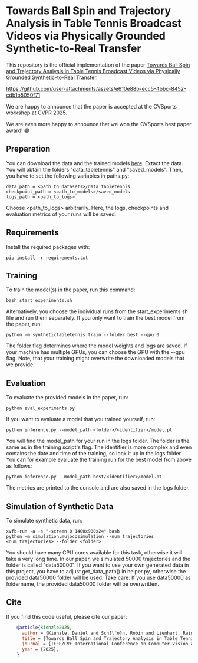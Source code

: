 # Towards Ball Spin and Trajectory Analysis in Table Tennis Broadcast Videos via Physically Grounded Synthetic-to-Real Transfer

This repository is the official implementation of the paper [Towards Ball Spin and Trajectory Analysis in Table Tennis Broadcast Videos via Physically Grounded Synthetic-to-Real Transfer](https://arxiv.org/abs/2504.19863). 

https://github.com/user-attachments/assets/e610e88b-ecc5-4bbc-8452-cdb1b5050f71

We are happy to announce that the paper is accepted at the CVSports workshop at CVPR 2025.

We are even more happy to announce that we won the CVSports best paper award! 😁 

## Preparation
You can download the data and the trained models [here](https://mediastore.rz.uni-augsburg.de/get/GefuOVBcA7/). 
Extact the data.
You will obtain the folders "data_tabletennis" and "saved_models".
Then, you have to set the following variables in paths.py:
```paths
data_path = <path_to_datasets>/data_tabletennis
checkpoint_path = <path_to_models>/saved_models
logs_path = <path_to_logs>
```
Choose <path_to_logs> arbitrarily. Here, the logs, checkpoints and evaluation metrics of your runs will be saved.

## Requirements
Install the required packages with:
```setup
pip install -r requirements.txt
```

## Training
To train the model(s) in the paper, run this command:
```train
bash start_experiments.sh
```
Alternatively, you choose the individual runs from the start_experiments.sh file and run them separately.
If you only want to train the best model from the paper, run:
```train
python -m synthetictabletennis.train --folder best --gpu 0
```
The folder flag determines where the model weights and logs are saved. 
If your machine has multiple GPUs, you can choose the GPU with the --gpu flag.
Note, that your training might overwrite the downloaded models that we provide.

## Evaluation
To evaluate the provided models in the paper, run:
```eval
python eval_experiments.py
```
If you want to evaluate a model that you trained yourself, run:
```eval
python inference.py --model_path <folder>/<identifier>/model.pt
```
You will find the model_path for your run in the logs folder. 
The folder is the same as in the training script's flag. 
The identifier is more complex and even contains the date and time of the training, so look it up in the logs folder.
You can for example evaluate the training run for the best model from above as follows:
```eval
python inference.py --model_path best/<identifier>/model.pt
```
The metrics are printed to the console and are also saved in the logs folder.

## Simulation of Synthetic Data
To simulate synthetic data, run:
```synth
xvfb-run -a -s "-screen 0 1400x900x24" bash
python -m simulation.mujocosimulation --num_trajectories <num_trajectories> --folder <folder>
```
You should have many CPU cores available for this task, otherwise it will take a very long time.
In our paper, we simulated 50000 trajectories and the folder is called "data50000". 
If you want to use your own generated data in this project, you have to adjust get_data_path() in helper.py, otherwise the provided data50000 folder will be used.
Take care: If you use data50000 as foldername, the provided data50000 folder will be overwritten.

## Cite
If you find this code useful, please cite our paper:
```bibtex
    @article{kienzle2025,
      author = {Kienzle, Daniel and Sch{\"o}n, Robin and Lienhart, Rainer and Satoh, Shin'Ichi},
      title = {Towards Ball Spin and Trajectory Analysis in Table Tennis Broadcast Videos via Physically Grounded Synthetic-to-Real Transfer},
      journal = {IEEE/CVF International Conference on Computer Vision and Pattern Recognition Workshops (CVPRW)},
      year = {2025},
    }
```
